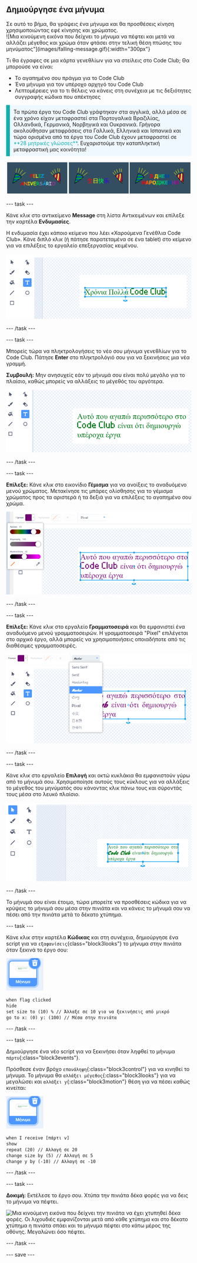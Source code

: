 ## Δημιούργησε ένα μήνυμα

<div style="display: flex; flex-wrap: wrap">
<div style="flex-basis: 200px; flex-grow: 1; margin-right: 15px;">
Σε αυτό το βήμα, θα γράψεις ένα μήνυμα και θα προσθέσεις κίνηση χρησιμοποιώντας εφέ κίνησης και χρώματος. 
</div>
<div>
![Μια κινούμενη εικόνα που δείχνει το μήνυμα να πέφτει και μετά να αλλάζει μέγεθος και χρώμα όταν φτάσει στην τελική θέση πτώσης του μηνύματος"](images/falling-message.gif){:width="300px"}
</div>
</div>

Τι θα έγραφες σε μια κάρτα γενεθλίων για να στείλεις στο Code Club; Θα μπορούσε να είναι:
+ Το αγαπημένο σου πράγμα για το Code Club
+ Ένα μήνυμα για τον υπέροχο αρχηγό του Code Club
+ Λεπτομέρειες για το τι θέλεις να κάνεις στη συνέχεια με τις δεξιότητες συγγραφής κώδικα που απέκτησες

<p style="border-left: solid; border-width:10px; border-color: #0faeb0; background-color: aliceblue; padding: 10px;">
Τα πρώτα έργα του Code Club γράφτηκαν στα αγγλικά, αλλά μέσα σε ένα χρόνο είχαν μεταφραστεί στα Πορτογαλικά Βραζιλίας, Ολλανδικά, Γερμανικά, Νορβηγικά και Ουκρανικά. Γρήγορα ακολούθησαν μεταφράσεις στα Γαλλικά, Ελληνικά και Ισπανικά και τώρα ορισμένα από τα έργα του Code Club έχουν μεταφραστεί σε <span style="color: #0faeb0">**28 μητρικές γλώσσες**</span>. Ευχαριστούμε την καταπληκτική μεταφραστική μας κοινότητα!

![Πολλαπλές εικόνες που λένε Χαρούμενα Γενέθλια σε διάφορες μητρικές γλώσσες.](images/birthday-languages.png)
</p>

--- task ---

Κάνε κλικ στο αντικείμενο **Message** στη λίστα Αντικειμένων και επίλεξε την καρτέλα **Ενδυμασίες**.

Η ενδυμασία έχει κάποιο κείμενο που λέει «Χαρούμενα Γενέθλια Code Club». Κάνε διπλό κλικ (ή πάτησε παρατεταμένα σε ένα tablet) στο κείμενο για να επιλέξεις το εργαλείο επεξεργασίας κειμένου.

![Το πρόγραμμα επεξεργασίας ενδυμασιών με επιλεγμένο το εργαλείο Κειμένου και το κείμενο επισημασμένο.](images/text-edit.png)

--- /task ---

--- task ---

Μπορείς τώρα να πληκτρολογήσεις το νέο σου μήνυμα γενεθλίων για το Code Club. Πάτησε **Enter** στο πληκτρολόγιό σου για να ξεκινήσεις μια νέα γραμμή.

**Συμβουλή:** Μην ανησυχείς εάν το μήνυμά σου είναι πολύ μεγάλο για το πλαίσιο, καθώς μπορείς να αλλάξεις το μέγεθός του αργότερα.

![Το πρόγραμμα επεξεργασίας κειμένου εμφανίζει ένα νέο μήνυμα που έχει πληκτρολογηθεί στη θέση του παλιού μηνύματος.](images/new-text.png)

--- /task ---

--- task ---

**Επίλεξε:** Κάνε κλικ στο εικονίδιο **Γέμισμα** για να ανοίξεις το αναδυόμενο μενού χρώματος. Μετακίνησε τις μπάρες ολίσθησης για το γέμισμα χρώματος προς τα αριστερά ή τα δεξιά για να επιλέξεις το αγαπημένο σου χρώμα.

![Το αναπτυσσόμενο μενού Γέμισμα με μπάρα ολίσθησης για χρώμα, κορεσμό και φωτεινότητα. Το μήνυμα έχει αλλάξει από πράσινο σε μωβ.](images/font-colour.png)

--- /task ---

--- task ---

**Επίλεξε:** Κάνε κλικ στο εργαλείο **Γραμματοσειρά** και θα εμφανιστεί ένα αναδυόμενο μενού γραμματοσειρών. Η γραμματοσειρά "Pixel" επιλέγεται στο αρχικό έργο, αλλά μπορείς να χρησιμοποιήσεις οποιαδήποτε από τις διαθέσιμες γραμματοσειρές.

![Το αναπτυσσόμενο μενού Γραμματοσειρά εμφανίζει μια επιλογή από εννέα διαφορετικές γραμματοσειρές. Έχει επιλεγεί η γραμματοσειρά "Marker".](images/font-type.png)

--- /task ---

--- task ---

Κάνε κλικ στο εργαλείο **Επιλογή** και οκτώ κυκλάκια θα εμφανιστούν γύρω από το μήνυμά σου. Χρησιμοποίησε αυτούς τους κύκλους για να αλλάξεις το μέγεθος του μηνύματός σου κάνοντας κλικ πάνω τους και σύροντάς τους μέσα στο λευκό πλαίσιο.

![Το εργαλείο Επιλογή επισημαίνεται και το μήνυμα έχει μικρούς κύκλους σε κάθε γωνία και στα κεντρικά κάθετα και οριζόντια σημεία διάτρησης, ώστε να μπορεί να αλλάξει το μέγεθός του σε πολλές κατευθύνσεις.](images/resize-message.png)

--- /task ---

Το μήνυμά σου είναι έτοιμο, τώρα μπορείτε να προσθέσεις κώδικα για να κρύψεις το μήνυμά σου μέσα στην πινιάτα και να κάνεις το μήνυμά σου να πέσει από την πινιάτα μετά το δέκατο χτύπημα.

--- task ---

Κάνε κλικ στην καρτέλα **Κώδικας** και στη συνέχεια, δημιούργησε ένα script για να `εξαφανίσεις`{class="block3looks"} το μήνυμα στην πινιάτα όταν ξεκινά το έργο σου:

![Το εικονίδιο του αντικειμένου Μήνυμα.](images/message-sprite.png)

```blocks3
when flag clicked
hide
set size to (10) % // Άλλαξε σε 10 για να ξεκινήσεις από μικρό
go to x: (0) y: (100) // Μέσα στην πινιάτα
```

--- /task ---

--- task ---

Δημιούργησε ένα νέο script για να ξεκινήσει όταν ληφθεί το μήνυμα `πάρτυ`{:class="block3events"}.

Πρόσθεσε έναν βρόχο `επανάληψη`{:class="block3control"} για να κινηθεί το μήνυμα. Το μήνυμα θα `αλλάξει μέγεθος`{:class="block3looks"} για να μεγαλώσει και `αλλάξει y`{:class="block3motion"} θέση για να πέσει καθώς κινείται:

![Το εικονίδιο του αντικειμένου Μήνυμα.](images/message-sprite.png)

```blocks3
when I receive [πάρτι v]
show
repeat (20) // Αλλαγή σε 20
change size by (5) // Αλλαγή σε 5
change y by (-10) // Αλλαγή σε -10
```

--- /task ---

--- task ---

**Δοκιμή:** Εκτέλεσε το έργο σου. Χτύπα την πινιάτα δέκα φορές για να δεις το μήνυμα να πέφτει.

![Μια κινούμενη εικόνα που δείχνει την πινιάτα να έχει χτυπηθεί δέκα φορές. Οι λιχουδιές εμφανίζονται μετά από κάθε χτύπημα και στο δέκατο χτύπημα η πινιάτα σπάει και το μήνυμα πέφτει στο κάτω μέρος της οθόνης. Μεγαλώνει όσο πέφτει.](images/falling-message.gif)

--- /task ---

--- save ---
